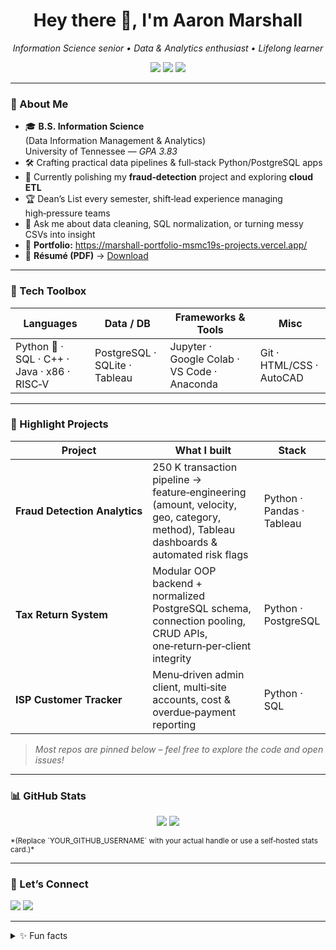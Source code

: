 <!--  ░░░░░░░░░░░░░░░░░░░░░░░░░░░░░░░░░░░░░░░░░░░░░░░░░░░░░░░░░░░░░░ -->
<!--                       Aaron Marshall – README                   -->
<!--  ░░░░░░░░░░░░░░░░░░░░░░░░░░░░░░░░░░░░░░░░░░░░░░░░░░░░░░░░░░░░░░ -->

<h1 align="center">Hey there 👋, I'm Aaron Marshall</h1>
<p align="center">
  <em>Information Science senior • Data &amp; Analytics enthusiast • Lifelong learner</em>
</p>

<div align="center">
  <img src="https://img.shields.io/badge/UTK-Information Science‑orange" />
  <img src="https://img.shields.io/badge/Class%20of-2025-ff69b4" />
  <img src="https://img.shields.io/badge/Tech‑Stack‑lover-blue" />
</div>

---

### 🚀 About Me
- 🎓 **B.S. Information Science** (Data Information Management & Analytics)  
  University of Tennessee — *GPA 3.83*  
- 🛠️ Crafting practical data pipelines &amp; full‑stack Python/PostgreSQL apps  
- 🌱 Currently polishing my **fraud‑detection** project and exploring **cloud ETL**  
- 🏆 Dean’s List every semester, shift‑lead experience managing high‑pressure teams  
- 💬 Ask me about data cleaning, SQL normalization, or turning messy CSVs into insight  
- 🔗 **Portfolio:** <https://marshall-portfolio-msmc19s-projects.vercel.app/>  
- 📄 **Résumé (PDF)** → [Download](https://marshall-portfolio-msmc19s-projects.vercel.app/Resume.pdf)  

---

### 🧰 Tech Toolbox
| Languages | Data / DB | Frameworks &amp; Tools | Misc |
|-----------|-----------|-----------------------|------|
| Python&nbsp;🐍 · SQL · C++ · Java · x86 · RISC‑V | PostgreSQL · SQLite · Tableau | Jupyter · Google Colab · VS Code · Anaconda | Git · HTML/CSS · AutoCAD |

---

### 🔨 Highlight Projects
| Project | What I built | Stack |
|---------|--------------|-------|
| **Fraud Detection Analytics** | 250 K transaction pipeline → feature‑engineering (amount, velocity, geo, category, method), Tableau dashboards &amp; automated risk flags | Python · Pandas · Tableau |
| **Tax Return System** | Modular OOP backend + normalized PostgreSQL schema, connection pooling, CRUD APIs, one‑return‑per‑client integrity | Python · PostgreSQL |
| **ISP Customer Tracker** | Menu‑driven admin client, multi‑site accounts, cost &amp; overdue‑payment reporting | Python · SQL |

> *Most repos are pinned below – feel free to explore the code and open issues!*

---

### 📊 GitHub Stats
<p align="center">
  <img src="https://github-readme-stats.vercel.app/api?username=msmc19&show_icons=true&hide=issues&theme=default" />
  <img src="https://github-readme-stats.vercel.app/api/top-langs/?username=msmc19&layout=compact&hide=html,css&theme=default" />
</p>
<sup>*(Replace `YOUR_GITHUB_USERNAME` with your actual handle or use a self‑hosted stats card.)*</sup>

---

### 🤝 Let’s Connect
<p>
  <a href="mailto:amarsh32@vols.utk.edu"><img src="https://img.shields.io/badge/Email-amarsh32@vols.utk.edu-red" /></a>
  <a href="https://www.linkedin.com/in/aaronmarshallit/"><img src="https://img.shields.io/badge/LinkedIn-Aaron Marshall-blue" /></a>
</p>

---

<details>
<summary>✨ Fun facts</summary>

- I can sauté, fry, bake, and grill faster than most ETL jobs finish.  
- Proud Tennessean who thrives on football weekends and thrift‑store treasure hunts.  
- “Data driven” doesn’t just mean code — I optimize kitchen workflows, too.
</details>

<!--  ░░░░░░░░░░░░░░░░░░░░░░░░░░░░░░░░░░░░░░░░░░░░░░░░░░░░░░░░░░░░░░ -->
